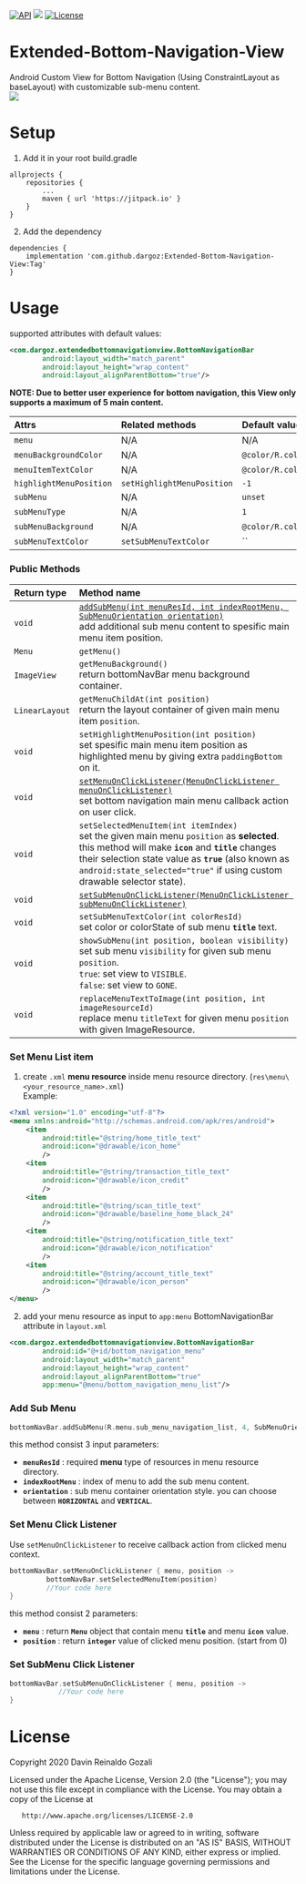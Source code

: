 [![API](https://img.shields.io/badge/API-19%2B-brightgreen.svg?style=flat)](https://android-arsenal.com/api?level=19)
[![](https://jitpack.io/v/dargoz/Extended-Bottom-Navigation-View.svg)](https://jitpack.io/#dargoz/Extended-Bottom-Navigation-View)
[![License](https://img.shields.io/badge/License-Apache%202.0-brightgreen.svg)](https://opensource.org/licenses/Apache-2.0)


# Extended-Bottom-Navigation-View
Android Custom View for Bottom Navigation (Using ConstraintLayout as baseLayout) with customizable sub-menu content.<br>
![](https://i.imgur.com/ZHqcG9fm.png)


# Setup
1. Add it in your root build.gradle
```
allprojects {
	repositories {
		...
		maven { url 'https://jitpack.io' }
	}
}
```

2. Add the dependency
```
dependencies {
	implementation 'com.github.dargoz:Extended-Bottom-Navigation-View:Tag'
}
```

# Usage
supported attributes with default values:
```xml
<com.dargoz.extendedbottomnavigationview.BottomNavigationBar
        android:layout_width="match_parent"
        android:layout_height="wrap_content"
        android:layout_alignParentBottom="true"/>
```
**NOTE: Due to better user experience for bottom navigation, this View only supports a maximum of 5 main content.**



|**Attrs**|**Related methods**|**Default value**|
|:---|:---|:---|
| `menu` | N/A | N/A
| `menuBackgroundColor` | N/A | `@color/R.color.default_background_color`
| `menuItemTextColor` | N/A | `@color/R.color.default_color_state`
| `highlightMenuPosition` | `setHighlightMenuPosition` | `-1`
| `subMenu` | N/A | `unset`
| `subMenuType` | N/A | `1`
| `subMenuBackground` | N/A | `@color/R.color.default_sub_menu_background_color_state`
| `subMenuTextColor` | `setSubMenuTextColor` | ``


### Public Methods

|**Return type**|**Method name**|
|:---|:---|
| `void` | [`addSubMenu(int menuResId, int indexRootMenu, SubMenuOrientation orientation)`](#add-sub-menu)<br> add additional sub menu content to spesific main menu item position.
| `Menu` | `getMenu()`
| `ImageView` | `getMenuBackground()` <br> return bottomNavBar menu background container.
| `LinearLayout` | `getMenuChildAt(int position)` <br> return the layout container of given main menu item `position`.
| `void` | `setHighlightMenuPosition(int position)`<br>set spesific main menu item position as highlighted menu by giving extra `paddingBottom` on it.
| `void` | [`setMenuOnClickListener(MenuOnClickListener menuOnClickListener)`](#set-menu-click-listener)<br> set bottom navigation main menu callback action on user click.
| `void` | `setSelectedMenuItem(int itemIndex)` <br> set the given main menu `position` as **selected**. this method will make **`icon`** and **`title`** changes their selection state value as **`true`** (also known as `android:state_selected="true"` if using custom drawable selector state).
| `void` | [`setSubMenuOnClickListener(MenuOnClickListener subMenuOnClickListener)`](#set-submenu-click-listener)
| `void` | `setSubMenuTextColor(int colorResId)` <br>set color or colorState of sub menu **`title`** text.
| `void` | `showSubMenu(int position, boolean visibility)` <br>set sub menu `visibility` for given sub menu `position`. <br>`true`: set view to `VISIBLE`. <br>`false`: set view to `GONE`.
| `void` | `replaceMenuTextToImage(int position, int imageResourceId)` <br>replace menu `titleText` for given menu `position` with given ImageResource.


### Set Menu List item
1. create `.xml` **menu resource** inside menu resource directory. (`res\menu\<your_resource_name>.xml`)
<br>Example:
```xml
<?xml version="1.0" encoding="utf-8"?>
<menu xmlns:android="http://schemas.android.com/apk/res/android">
    <item
        android:title="@string/home_title_text"
        android:icon="@drawable/icon_home"
        />
    <item
        android:title="@string/transaction_title_text"
        android:icon="@drawable/icon_credit"
        />
    <item
        android:title="@string/scan_title_text"
        android:icon="@drawable/baseline_home_black_24"
        />
    <item
        android:title="@string/notification_title_text"
        android:icon="@drawable/icon_notification"
        />
    <item
        android:title="@string/account_title_text"
        android:icon="@drawable/icon_person"
        />
</menu>
```
2. add your menu resource as input to `app:menu` BottomNavigationBar attribute in `layout.xml`
```xml
<com.dargoz.extendedbottomnavigationview.BottomNavigationBar
        android:id="@+id/bottom_navigation_menu"
        android:layout_width="match_parent"
        android:layout_height="wrap_content"
        android:layout_alignParentBottom="true"
        app:menu="@menu/bottom_navigation_menu_list"/>
```

### Add Sub Menu
```kotlin
bottomNavBar.addSubMenu(R.menu.sub_menu_navigation_list, 4, SubMenuOrientation.VERTICAL)
```
this method consist 3 input parameters:
- **`menuResId`** : required **menu** type of resources in menu resource directory.
- **`indexRootMenu`** : index of menu to add the sub menu content.
- **`orientation`** : sub menu container orientation style. you can choose between **`HORIZONTAL`** and **`VERTICAL`**.


### Set Menu Click Listener
Use `setMenuOnClickListener` to receive callback action from clicked menu context.
```kotlin
bottomNavBar.setMenuOnClickListener { menu, position ->
         bottomNavBar.setSelectedMenuItem(position)
         //Your code here
}
```
this method consist 2 parameters:
- **`menu`** : return **`Menu`** object that contain menu **`title`** and menu **`icon`** value.
- **`position`** : return **`integer`** value of clicked menu position. (start from 0)

### Set SubMenu Click Listener
```kotlin
bottomNavBar.setSubMenuOnClickListener { menu, position -> 
            //Your code here
}
```

# License
   Copyright 2020 Davin Reinaldo Gozali

   Licensed under the Apache License, Version 2.0 (the "License");
   you may not use this file except in compliance with the License.
   You may obtain a copy of the License at

       http://www.apache.org/licenses/LICENSE-2.0

   Unless required by applicable law or agreed to in writing, software
   distributed under the License is distributed on an "AS IS" BASIS,
   WITHOUT WARRANTIES OR CONDITIONS OF ANY KIND, either express or implied.
   See the License for the specific language governing permissions and
   limitations under the License.
